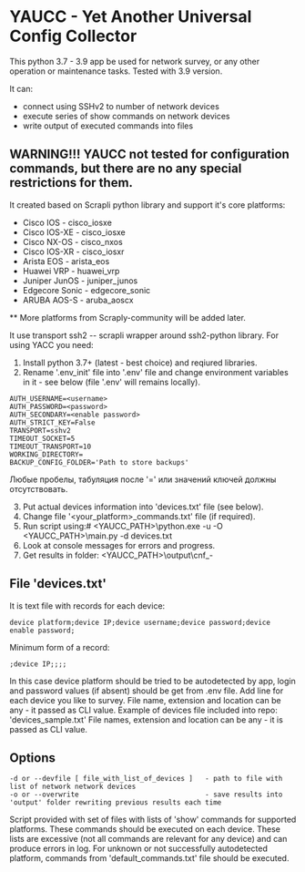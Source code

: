 # YAUCC - Yet Another Universal Config Collector 
This python 3.7 - 3.9 app be used for network survey, or any other operation or maintenance tasks. Tested with 3.9 version.  

It can:
- connect using SSHv2 to number of network devices
- execute series of show commands on network  devices 
- write output of executed commands into files 

## WARNING!!! YAUCC not tested for configuration commands, but there are no any special restrictions for them.

It created based on Scrapli python library and support it's core platforms:
- Cisco IOS - cisco_iosxe
- Cisco IOS-XE - cisco_iosxe
- Cisco NX-OS - cisco_nxos
- Cisco IOS-XR - cisco_iosxr
- Arista EOS - arista_eos
- Huawei VRP - huawei_vrp
- Juniper JunOS - juniper_junos
- Edgecore Sonic - edgecore_sonic
- ARUBA AOS-S - aruba_aoscx

** More platforms from Scraply-community will be added later.

It use transport ssh2 -- scrapli wrapper around ssh2-python library. 
For using YACC you need:
1. Install python 3.7+ (latest - best choice) and reqiured libraries.
2. Rename '.env_init' file into '.env' file and change environment variables in it - see below (file '.env' will remains locally).
```
AUTH_USERNAME=<username>
AUTH_PASSWORD=<password>
AUTH_SECONDARY=<enable password>
AUTH_STRICT_KEY=False
TRANSPORT=sshv2
TIMEOUT_SOCKET=5
TIMEOUT_TRANSPORT=10
WORKING_DIRECTORY=
BACKUP_CONFIG_FOLDER='Path to store backups'
```
Любые пробелы, табуляция после '=' или значений ключей должны отсутствовать.

3. Put actual devices information into 'devices.txt' file (see below).
4. Change file '<your_platform>_commands.txt' file (if required).
5. Run script using:# <YAUCC_PATH>\python.exe -u -O <YAUCC_PATH>\main.py -d devices.txt
6. Look at console messages for errors and progress.
7. Get results in folder: <YAUCC_PATH>\output\cnf_<date>-<time>

## File 'devices.txt'

It is text file with records for each device:
```
device platform;device IP;device username;device password;device enable password;
```
Minimum form of a record:
```
;device IP;;;;
```

In this case device platform should be tried to be autodetected by app, login and password values (if absent) should be get from .env file.
Add line for each device you like to survey. File name, extension and location can be any - it passed as CLI value.
Example of devices file included into repo: 'devices_sample.txt'
File names, extension and location can be any - it is passed as CLI value.

## Options
    -d or --devfile [ file_with_list_of_devices ]   - path to file with list of network network devices 
    -o or --overwrite                               - save results into 'output' folder rewriting previous results each time 

Script provided with set of files with lists of 'show' commands for supported platforms. These commands should be executed on each device. 
These lists are excessive (not all commands are relevant for any device) and can produce errors in log. 
For unknown or not successfully autodetected platform, commands from 'default_commands.txt' file should be executed.